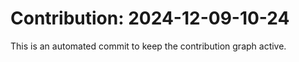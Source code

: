 # Contribution: 2024-12-09-10-24
This is an automated commit to keep the contribution graph active.
